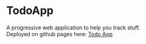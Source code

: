 # TodoApp

A progressive web application to help you track stuff.  
Deployed on github pages here: [Todo App](https://chchptatofvr.github.io/TodoApp/)
